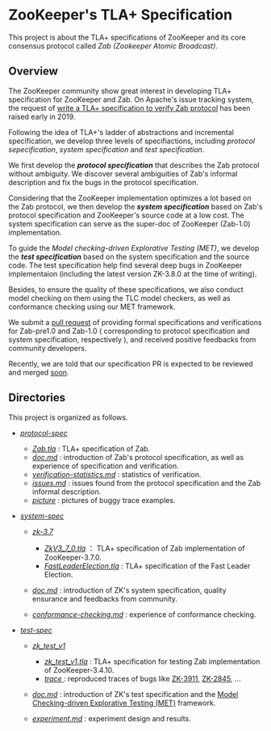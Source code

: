 # ZooKeeper's TLA+ Specification

This project is about the TLA+ specifications of ZooKeeper and its core consensus protocol called *Zab (Zookeeper Atomic Broadcast)*. 



## Overview

The ZooKeeper community show great interest in developing TLA+ specification for ZooKeeper and Zab. On Apache's issue tracking system, the request of [write a TLA+ specification to verify Zab protocol](https://issues.apache.org/jira/browse/ZOOKEEPER-3615) has been raised early in 2019. 

Following the idea of TLA+'s ladder of abstractions and incremental specification, we develop three levels of specifiactions, including *protocol sepecification*, *system specification* and *test specification*.

We first develop the ***protocol specification*** that describes the Zab protocol without ambiguity. We discover several ambiguities of Zab's informal description and  fix the bugs in the protocol specification.

Considering that the ZooKeeper implementation optimizes a lot based on the Zab protocol, we then develop the ***system specification*** based on Zab's protocol specification and ZooKeeper's source code at a low cost. The system specification can serve as the super-doc of ZooKeeper (Zab-1.0) implementation.

To guide the *Model checking-driven Explorative Testing (MET)*, we develop the ***test specification*** based on the system specification and the source code. The test specification help find several deep bugs in ZooKeeper implementaion (including the latest version ZK-3.8.0 at the time of writing). 

Besides, to ensure the quality of these specifications, we also conduct model checking on them using the TLC model checkers, as well as conformance checking using our MET framework. 

We submit a [pull request](https://github.com/apache/zookeeper/pull/1690) of providing formal specifications and verifications for Zab-pre1.0 and Zab-1.0 ( corresponding to protocol specification and system specification, respectively ), and received positive feedbacks from community developers.

Recently, we are told that our specification PR is expected to be reviewed and merged [soon](https://lists.apache.org/thread/x622jkntmj81tg44n5lo4lvpx0b000d7). 



## Directories

This project is organized as follows.

* *[protocol-spec](protocol-spec)*
  * *[Zab.tla](protocol-spec/Zab.tla)* : TLA+ specification of Zab.
  * *[doc.md](protocol-spec/doc.md)* : introduction of Zab's protocol specification, as well as experience of specification and verification. 
  * *[verification-statistics.md](protocol-spec/verification-statistics.md)* : statistics of verification.
  * [*issues.md*](protocol-spec/issues.md) : issues found from  the protocol specification and the Zab informal description. 
  * *[picture](protocol-spec/picture)* : pictures of buggy trace examples.
* *[system-spec](system-spec)*
  * *[zk-3.7](system-spec/zk-3.7)*
    * *[ZkV3_7_0.tla](system-spec/zk-3.7/ZkV3_7_0.tla)* ： TLA+ specification of Zab implementation of ZooKeeper-3.7.0.
    * *[FastLeaderElection.tla](system-spec/zk-3.7/FastLeaderElection.tla)* :  TLA+ specification of the Fast Leader Election.

  * *[doc.md](system-spec/doc.md)* : introduction of ZK's system specification, quality ensurance and feedbacks from community.
  * *[conformance-checking.md](system-spec/conformance-checking.md)* : experience of conformance checking. 

* *[test-spec](test-spec)*
  * *[zk_test_v1](test-spec/zk_test_v1)*
    * *[zk_test_v1.tla](test-spec/zk_test_v1/zk_test_v1.tla)* : TLA+ specification for testing Zab implementation of ZooKeeper-3.4.10.
    * *[trace ](test-spec/zk_test_v1/trace)*: reproduced traces of bugs like [ZK-3911](https://issues.apache.org/jira/browse/ZOOKEEPER-3911), [ZK-2845](https://issues.apache.org/jira/browse/ZOOKEEPER-2845), ...

  * *[doc.md](test-spec/doc.md)* : introduction of ZK's test specification and the [Model Checking-driven Explorative Testing (MET)](https://github.com/Lingzhi-Ouyang/MET) framework. 
  * *[experiment.md](test-spec/experiment.md)* : experiment design and results.


